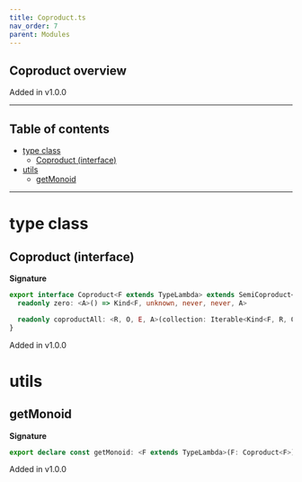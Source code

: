 ```yaml
---
title: Coproduct.ts
nav_order: 7
parent: Modules
---
```


## Coproduct overview

Added in v1.0.0

---

<h2 class="text-delta">Table of contents</h2>

- [type class](#type-class)
  - [Coproduct (interface)](#coproduct-interface)
- [utils](#utils)
  - [getMonoid](#getmonoid)

---

# type class

## Coproduct (interface)

**Signature**

```ts
export interface Coproduct<F extends TypeLambda> extends SemiCoproduct<F> {
  readonly zero: <A>() => Kind<F, unknown, never, never, A>

  readonly coproductAll: <R, O, E, A>(collection: Iterable<Kind<F, R, O, E, A>>) => Kind<F, R, O, E, A>
}
```

Added in v1.0.0

# utils

## getMonoid

**Signature**

```ts
export declare const getMonoid: <F extends TypeLambda>(F: Coproduct<F>) => <R, O, E, A>() => Monoid<Kind<F, R, O, E, A>>
```

Added in v1.0.0

